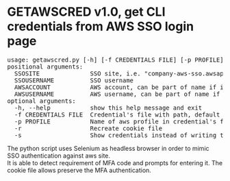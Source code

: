 # GETAWSCRED v1.0, get CLI credentials from AWS SSO login page

<div class="highlight highlight-source-shell"><pre>
usage: getawscred.py [-h] [-f CREDENTIALS FILE] [-p PROFILE] [-r] [-s] SSOSITE SSOUSERNAME AWSACCOUNT AWSUSERNAME
positional arguments:
  SSOSITE              SSO site, i.e. "company-aws-sso.awsapps.com"
  SSOUSERNAME          SSO username
  AWSACCOUNT           AWS account, can be part of name if it is unique, i.e. "Company Infra"
  AWSUSERNAME          AWS username, can be part of name if it is unique, i.e. "power"
optional arguments:
  -h, --help           show this help message and exit
  -f CREDENTIALS FILE  Credential's file with path, default is ~/.aws/credentials
  -p PROFILE           Name of aws profile in credential's file, default is the awsaccount name
  -r                   Recreate cookie file
  -s                   Show credentials instead of writing to file
</pre></div>

The python script uses Selenium as headless browser in order to mimic SSO authentication against aws site.<br>
It is able to detect requirement of MFA code and prompts for entering it. The cookie file allows preserve the MFA authentication.

